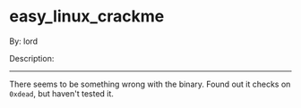 # easy_linux_crackme

By: lord

Description: 

---

There seems to be something wrong with the binary. Found out it checks on `0xdead`, but haven't tested it.
